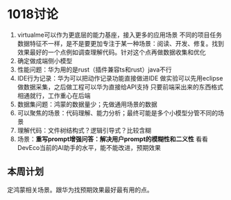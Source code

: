 # 1018讨论

1. virtualme可以作为更底层的能力基座，接入更多的应用场景
     不同的项目任务数据特征不一样，是不是要更加专注于某一种场景：阅读、开发、修复。找到效果最好的一个点例如调查理解代码。针对这个点再做数据收集和优化
2. 确定做成端侧小模型
3. 性能问题：华为用的是rust（插件兼容ts和rust）java不行
4. IDE行为记录：华为可以把动作记录功能直接做进IDE
     做实验可以先用eclipse做数据采集，之后做工程可以华为直接给API支持
     只要前端采出来的东西格式相通就行，工作重心在后端
5. 数据集问题：鸿蒙的数据量少；先做通用场景的数据
6. 可以聚焦的场景：代码理解、能力分析；最终可能是多个小模型分管不同的场景
7. 理解代码：文件树结构式？逻辑引导式？比较含糊
8. 场景：**重写prompt增强问答：解决用户prompt的模糊性和二义性**
     看看DevEco当前的AI助手的水平，能不能改进，预期效果



## 本周计划

定鸿蒙相关场景。跟华为找预期效果最好最有用的点。

